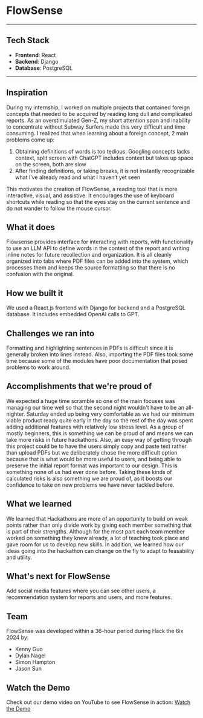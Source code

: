# FlowSense

---

## Tech Stack

- **Frontend**: React
- **Backend**: Django
- **Database**: PostgreSQL

---

## Inspiration
During my internship, I worked on multiple projects that contained foreign concepts that needed to be acquired by reading long dull and complicated reports. As an overstimulated Gen-Z, my short attention span and inability to concentrate without Subway Surfers made this very difficult and time consuming. I realized that when learning about a foreign concept, 2 main problems come up:

1. Obtaining definitions of words is too tedious: Googling concepts lacks context, split screen with 
   ChatGPT includes context but takes up space on the screen, both are slow
2. After finding definitions, or taking breaks, it is not instantly recognizable what I’ve already read and 
    what I haven’t yet seen

This motivates the creation of FlowSense, a reading tool that is more interactive, visual, and assistive. It encourages the use of keyboard shortcuts while reading so that the eyes stay on the current sentence and do not wander to follow the mouse cursor.

## What it does
Flowsense provides interface for interacting with reports, with functionality to use an LLM API to define words in the context of the report and writing inline notes for future recollection and organization. It is all cleanly organized into tabs where PDF files can be added into the system, which processes them and keeps the source formatting so that there is no confusion with the original. 

## How we built it
We used a React.js frontend with Django for backend and a PostgreSQL database. It includes embedded OpenAI calls to GPT.

## Challenges we ran into
Formatting and highlighting sentences in PDFs is difficult since it is generally broken into lines instead. Also, importing the PDF files took some time because some of the modules have poor documentation that posed problems to work around.

## Accomplishments that we're proud of
We expected a huge time scramble so one of the main focuses was managing our time well so that the second night wouldn't have to be an all-nighter. Saturday ended up being very comfortable as we had our minimum viable product ready quite early in the day so the rest of the day was spent adding additional features with relatively low stress level. As a group of mostly beginners, this is something we can be proud of and means we can take more risks in future hackathons. Also, an easy way of getting through this project could be to have the users simply copy and paste text rather than upload PDFs but we deliberately chose the more difficult option because that is what would be more useful to users, and being able to preserve the initial report format was important to our design. This is something none of us had ever done before. Taking these kinds of calculated risks is also something we are proud of, as it boosts our confidence to take on new problems we have never tackled before. 

## What we learned
We learned that Hackathons are more of an opportunity to build on weak points rather than only divide work by giving each member something that is part of their strengths. Although for the most part each team member worked on something they knew already, a lot of teaching took place and gave room for us to develop new skills. In addition, we learned how our ideas going into the hackathon can change on the fly to adapt to feasability and utility. 

## What's next for FlowSense
Add social media features where you can see other users, a recommendation system for reports and users, and more features.

## Team
FlowSense was developed within a 36-hour period during Hack the 6ix 2024 by:

- Kenny Guo
- Dylan Nagel
- Simon Hampton
- Jason Sun

## Watch the Demo
Check out our demo video on YouTube to see FlowSense in action: [Watch the Demo](https://youtu.be/2c1xXcaIki8)
